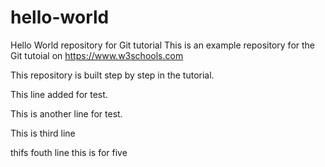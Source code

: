 # hello-world
Hello World repository for Git tutorial
This is an example repository for the Git tutoial on https://www.w3schools.com

This repository is built step by step in the tutorial.

This line added for test.

This is another line for test.


This is third line 

thifs fouth line
this is for five 
